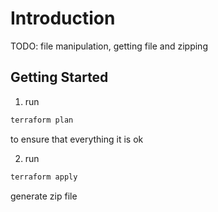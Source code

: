 # Introduction 
TODO: file manipulation, getting file and zipping

## Getting Started

1. run 
```bash
terraform plan
```
to ensure that everything it is ok

2. run 
```bash
terraform apply 
```
generate zip file
